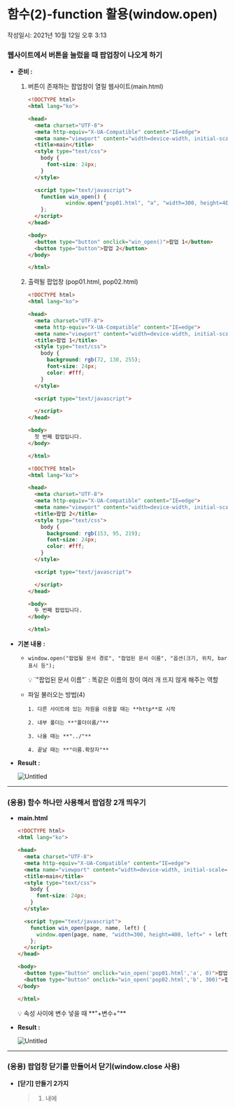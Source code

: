 # 함수(2)-function 활용(window.open)
작성일시: 2021년 10월 12일 오후 3:13

### 웹사이트에서 버튼을 눌렀을 때 팝업창이 나오게 하기

- **준비 :**
    1. 버튼이 존재하는 팝업창이 열릴 웹사이트(main.html)

        ```html
        <!DOCTYPE html>
        <html lang="ko">

        <head>
          <meta charset="UTF-8">
          <meta http-equiv="X-UA-Compatible" content="IE=edge">
          <meta name="viewport" content="width=device-width, initial-scale=1.0">
          <title>main</title>
          <style type="text/css">
            body {
              font-size: 24px;
            }
          </style>

          <script type="text/javascript">
            function win_open() {
        			window.open("pop01.html", "a", "width=300, height=400, left=0, top=0");
            };
          </script>
        </head>

        <body>
          <button type="button" onclick="win_open()">팝업 1</button>
          <button type="button">팝업 2</button>
        </body>

        </html>
        ```

    2. 출력될 팝업창 (pop01.html, pop02.html)

        ```html
        <!DOCTYPE html>
        <html lang="ko">

        <head>
          <meta charset="UTF-8">
          <meta http-equiv="X-UA-Compatible" content="IE=edge">
          <meta name="viewport" content="width=device-width, initial-scale=1.0">
          <title>팝업 1</title>
          <style type="text/css">
            body {
              background: rgb(72, 130, 255);
              font-size: 24px;
              color: #fff;
            }
          </style>

          <script type="text/javascript">

          </script>
        </head>

        <body>
          첫 번째 팝업입니다.
        </body>

        </html>
        ```

        ```html
        <!DOCTYPE html>
        <html lang="ko">

        <head>
          <meta charset="UTF-8">
          <meta http-equiv="X-UA-Compatible" content="IE=edge">
          <meta name="viewport" content="width=device-width, initial-scale=1.0">
          <title>팝업 2</title>
          <style type="text/css">
            body {
              background: rgb(153, 95, 219);
              font-size: 24px;
              color: #fff;
            }
          </style>

          <script type="text/javascript">

          </script>
        </head>

        <body>
          두 번째 팝업입니다.
        </body>

        </html>
        ```

- **기본 내용 :**
    - `window.open("팝업될 문서 경로", "팝업된 문서 이름", "옵션(크기, 위치, bar 표시 등");`

        <aside>
        💡 `"팝업된 문서 이름"` : 똑같은 이름의 창이 여러 개 뜨지 않게 해주는 역할

        </aside>

    - 파일 불러오는 방법(4)

          1. 다른 사이트에 있는 자원을 이용할 때는 **http**로 시작

          2. 내부 폴더는 **"폴더이름/"**

          3. 나올 때는 **"../"**

          4. 끝날 때는 **"이름.확장자"**


- **Result :**

    ![Untitled](https://s3.us-west-2.amazonaws.com/secure.notion-static.com/f29af71f-89d5-4966-acb0-d77efc8762bd/Untitled.png?X-Amz-Algorithm=AWS4-HMAC-SHA256&X-Amz-Content-Sha256=UNSIGNED-PAYLOAD&X-Amz-Credential=AKIAT73L2G45EIPT3X45%2F20211220%2Fus-west-2%2Fs3%2Faws4_request&X-Amz-Date=20211220T074519Z&X-Amz-Expires=86400&X-Amz-Signature=5849f70cfa92aeb0a93e3b0aa4f51ff957862a038c90cd44b792496e80a4a5ff&X-Amz-SignedHeaders=host&response-content-disposition=filename%20%3D%22Untitled.png%22&x-id=GetObject)


---

### (응용) 함수 하나만 사용해서 팝업창 2개 띄우기

- **main.html**

    ```html
    <!DOCTYPE html>
    <html lang="ko">

    <head>
      <meta charset="UTF-8">
      <meta http-equiv="X-UA-Compatible" content="IE=edge">
      <meta name="viewport" content="width=device-width, initial-scale=1.0">
      <title>main</title>
      <style type="text/css">
        body {
          font-size: 24px;
        }
      </style>

      <script type="text/javascript">
        function win_open(page, name, left) {
          window.open(page, name, "width=300, height=400, left=" + left + ", top=0");
        };
      </script>
    </head>

    <body>
      <button type="button" onclick="win_open('pop01.html','a', 0)">팝업 1</button>
      <button type="button" onclick="win_open('pop02.html','b', 300)">팝업 2</button>
    </body>

    </html>
    ```

    <aside>
    💡 속성 사이에 변수 넣을 때 **"+변수+"**

    </aside>

- **Result :**

    ![Untitled](https://s3.us-west-2.amazonaws.com/secure.notion-static.com/19cbc2db-a84a-4889-b8f2-eeed6d9789e8/Untitled.png?X-Amz-Algorithm=AWS4-HMAC-SHA256&X-Amz-Content-Sha256=UNSIGNED-PAYLOAD&X-Amz-Credential=AKIAT73L2G45EIPT3X45%2F20211220%2Fus-west-2%2Fs3%2Faws4_request&X-Amz-Date=20211220T074532Z&X-Amz-Expires=86400&X-Amz-Signature=2d69bed18007afadd354b077993835a9906e37e59378c1263eaca402ed777067&X-Amz-SignedHeaders=host&response-content-disposition=filename%20%3D%22Untitled.png%22&x-id=GetObject)


---

### (응용) 팝업창 닫기를 만들어서 닫기(window.close 사용)

- **[닫기] 만들기 2가지**

    > 1) <html>내에 <script> 작성
    >
    - pop01.html

    ```html
    <!DOCTYPE html>
    <html lang="ko">

    <head>
      <meta charset="UTF-8">
      <meta http-equiv="X-UA-Compatible" content="IE=edge">
      <meta name="viewport" content="width=device-width, initial-scale=1.0">
      <title>팝업 1</title>
      <style type="text/css">
        body {
          background: rgb(72, 130, 255);
          font-size: 24px;
          color: #fff;
        }
      </style>

      <script type="text/javascript">
        function win_close() {
          window.close();
          // 매개변수 없음
          // window.close는 window.open으로 연 것에만 사용한다.
        };
      </script>
    </head>

    <body>
      첫 번째 팝업입니다.<br>
      <a href="#" onclick="win_close()">[닫기]</a>
    </body>

    </html>
    ```

    > 2) 인라인 방식으로 작성
    >
    - pop02.html

    ```html
    <!DOCTYPE html>
    <html lang="ko">

    <head>
      <meta charset="UTF-8">
      <meta http-equiv="X-UA-Compatible" content="IE=edge">
      <meta name="viewport" content="width=device-width, initial-scale=1.0">
      <title>팝업 2</title>
      <style type="text/css">
        body {
          background: rgb(153, 95, 219);
          font-size: 24px;
          color: #fff;
        }
      </style>

      <script type="text/javascript">

      </script>
    </head>

    <body>
      두 번째 팝업입니다.<br>
      <a href="#" onclick="javascript:window.close();">[닫기]</a>
    </body>

    </html>
    ```

- **Result**

    ![Untitled](https://s3.us-west-2.amazonaws.com/secure.notion-static.com/3c44612f-5576-4cd8-9718-30b9b0440913/Untitled.png?X-Amz-Algorithm=AWS4-HMAC-SHA256&X-Amz-Content-Sha256=UNSIGNED-PAYLOAD&X-Amz-Credential=AKIAT73L2G45EIPT3X45%2F20211220%2Fus-west-2%2Fs3%2Faws4_request&X-Amz-Date=20211220T074545Z&X-Amz-Expires=86400&X-Amz-Signature=0bb8b87e6d5f0d7c799bd3f86a7b36b3dce4c8a014f910089d45f91c200f79cf&X-Amz-SignedHeaders=host&response-content-disposition=filename%20%3D%22Untitled.png%22&x-id=GetObject)


---